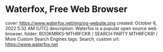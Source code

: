 # Waterfox, Free Web Browser

cover: https://www.waterfox.net/img/og-website.png
created: October 6, 2022 5:32 AM (UTC)
description: Waterfox is a popular open source web browser.
folder: BOOKMRKS-MTHRFCKR / SEARCH PARTY MTHRFCKR! / More Custom Search Engines
tags: Search, custom
url: https://www.waterfox.net
